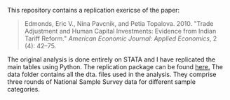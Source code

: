 This repository contains a replication exericse of the paper:

> Edmonds, Eric V., Nina Pavcnik, and Petia Topalova. 2010. "Trade Adjustment and Human Capital Investments: Evidence from Indian Tariff Reform." _American Economic Journal: Applied Economics_, 2 (4): 42–75.

The original analysis is done entirely on STATA and I have replicated the main tables using Python. The replication package can be found [here.](https://www.openicpsr.org/openicpsr/project/113769/version/V1/view) 
The data folder contains all the dta. files used in the analysis. They comprise three rounds of National Sample Survey data for different sample categories.
